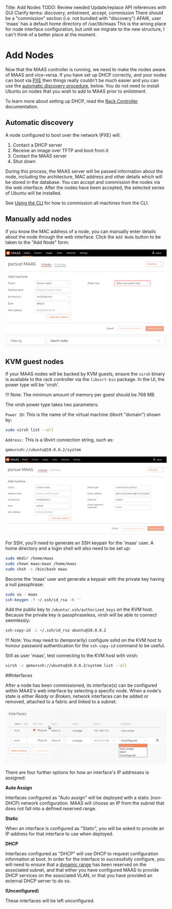 Title: Add Nodes
TODO: Review needed
      Update/replace API references with GUI
      Clarify terms: discovery, enlistment, accept, commission
      There should be a "commission" section (i.e. not bundled with "discovery")
      AFAIK, user 'maas' has a default home directory of /var/lib/maas
      This is the wrong place for node interface configuration, but until we
      migrate to the new structure, I can't think of a better place at the
      moment. 


# Add Nodes

Now that the MAAS controller is running, we need to make the nodes aware of
MAAS and vice-versa. If you have set up DHCP correctly, and your nodes can
boot via [PXE](http://en.wikipedia.org/wiki/Preboot_Execution_Environment)
then things really couldn't be much easier and you can use the [automatic
discovery procedure](#automatic-discovery), below. You do not need to install
Ubuntu on nodes that you wish to add to MAAS prior to enlistment.

To learn more about setting up DHCP, read the
[Rack Controller](./installconfig-rack.html) documentation.


## Automatic discovery

A node configured to boot over the network (PXE) will:

1. Contact a DHCP server
1. Receive an image over TFTP and boot from it
1. Contact the MAAS server
1. Shut down

During this process, the MAAS server will be passed information about the node,
including the architecture, MAC address and other details which will be stored
in the database. You can accept and commission the nodes via the web interface.
After the nodes have been accepted, the selected series of Ubuntu will be
installed.

See [Using the CLI](./manage-cli.html#commission-all-machines) for how to
commission all machines from the CLI.


## Manually add nodes

If you know the MAC address of a node, you can manually enter details about
the node through the web interface. Click the `Add Node` button to be taken to
the "Add Node" form:

![image](./media/add-node.png)


## KVM guest nodes

If your MAAS nodes will be backed by KVM guests, ensure the `virsh` binary is
available to the rack controller via the `libvirt-bin` package. In the UI,
the power type will be 'virsh'.

!!! Note: The minimum amount of memory per guest should be 768 MB.

The virsh power type takes two parameters:

`Power ID`: This is the name of the virtual machine (libvirt "domain") shown
by:

```bash
sudo virsh list --all
```

`Address:` This is a libvirt connection string, such as:

```nohighlight
qemu+ssh://ubuntu@10.0.0.2/system
```

![qemu ssh power](./media/virsh-config.png)

For SSH, you'll need to generate an SSH keypair for the 'maas' user. A home
directory and a login shell will also need to be set up:

```bash
sudo mkdir /home/maas
sudo chown maas:maas /home/maas
sudo chsh -s /bin/bash maas
```

Become the 'maas' user and generate a keypair with the private key having a
null passphrase:

```bash
sudo su - maas
ssh-keygen -f ~/.ssh/id_rsa -N ''
```

Add the public key to `/ubuntu/.ssh/authorized_keys` on the KVM host. Because
the private key is passphraseless, virsh will be able to connect seemlessly:

```bash
ssh-copy-id -i ~/.ssh/id_rsa ubuntu@10.0.0.2
```

!!! Note: You may need to (temporarily) configure sshd on the KVM host to
honour password authentication for the `ssh-copy-id` command to be useful.

Still as user 'maas', test connecting to the KVM host with virsh:

```bash
virsh -c qemu+ssh://ubuntu@10.0.0.2/system list --all
```
##Interfaces

After a node has been commissioned, its interface(s) can be configured within
MAAS's web interface by selecting a specific node. When a node's state is
either *Ready* or *Broken*, network interfaces can be added or removed,
attached to a fabric and linked to a subnet. 

![node interface](./media/node-interface-ip.png)

There are four further options for how an interface's IP addresses is assigned:

**Auto Assign**

Interfaces configured as "Auto assign" will be deployed with a static
(non-DHCP) network configuration. MAAS will choose an IP from the subnet
that does not fall into a defined reserved range.

**Static**

When an interface is configured as "Static", you will be asked to provide an
IP address for that interface to use when deployed.

**DHCP**

Interfaces configured as "DHCP" will use DHCP to request configuration
information at boot. In order for the interface to successfully configure, you
will need to ensure that a [dynamic range](intro-concepts.html#ip-ranges) has
been reserved on the associated subnet, and that either you have configured
MAAS to provide DHCP services on the associated VLAN, or that you have provided
an external DHCP server to do so.

**(Unconfigured)**

These interfaces will be left unconfigured.

